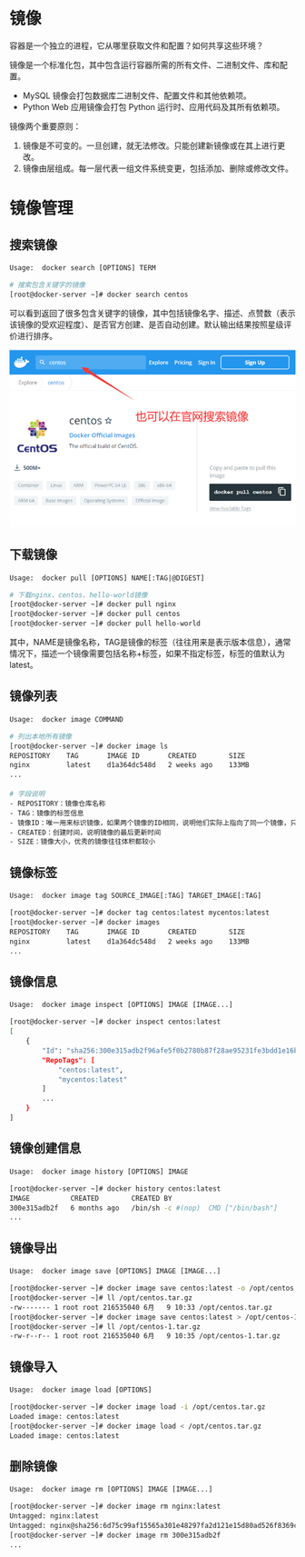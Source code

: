 # 镜像
容器是一个独立的进程，它从哪里获取文件和配置？如何共享这些环境？

镜像是一个标准化包，其中包含运行容器所需的所有文件、二进制文件、库和配置。
- MySQL 镜像会打包数据库二进制文件、配置文件和其他依赖项。
- Python Web 应用镜像会打包 Python 运行时、应用代码及其所有依赖项。

镜像两个重要原则：
1. 镜像是不可变的。一旦创建，就无法修改。只能创建新镜像或在其上进行更改。
2. 镜像由层组成。每一层代表一组文件系统变更，包括添加、删除或修改文件。


# 镜像管理
## 搜索镜像
`Usage:  docker search [OPTIONS] TERM`
```bash
# 搜索包含关键字的镜像
[root@docker-server ~]# docker search centos
```
可以看到返回了很多包含关键字的镜像，其中包括镜像名字、描述、点赞数（表示该镜像的受欢迎程度）、是否官方创建、是否自动创建。默认输出结果按照星级评价进行排序。

![img](docker镜像管理/docker_hub搜索.png)


## 下载镜像
`Usage:  docker pull [OPTIONS] NAME[:TAG|@DIGEST]`
```bash
# 下载nginx、centos、hello-world镜像
[root@docker-server ~]# docker pull nginx
[root@docker-server ~]# docker pull centos
[root@docker-server ~]# docker pull hello-world
```
其中，NAME是镜像名称，TAG是镜像的标签（往往用来是表示版本信息），通常情况下，描述一个镜像需要包括名称+标签，如果不指定标签，标签的值默认为latest。


## 镜像列表
`Usage:  docker image COMMAND`
```bash
# 列出本地所有镜像
[root@docker-server ~]# docker image ls
REPOSITORY    TAG       IMAGE ID       CREATED        SIZE
nginx         latest    d1a364dc548d   2 weeks ago    133MB
...

# 字段说明
- REPOSITORY：镜像仓库名称
- TAG：镜像的标签信息
- 镜像ID：唯一用来标识镜像，如果两个镜像的ID相同，说明他们实际上指向了同一个镜像，只是具有不同标签名称而已
- CREATED：创建时间，说明镜像的最后更新时间
- SIZE：镜像大小，优秀的镜像往往体积都较小
```


## 镜像标签
`Usage:  docker image tag SOURCE_IMAGE[:TAG] TARGET_IMAGE[:TAG]`
```bash
[root@docker-server ~]# docker tag centos:latest mycentos:latest
[root@docker-server ~]# docker images
REPOSITORY    TAG       IMAGE ID       CREATED        SIZE
nginx         latest    d1a364dc548d   2 weeks ago    133MB
...
```


## 镜像信息
`Usage:  docker image inspect [OPTIONS] IMAGE [IMAGE...]`
```bash
[root@docker-server ~]# docker inspect centos:latest 
[
    {
        "Id": "sha256:300e315adb2f96afe5f0b2780b87f28ae95231fe3bdd1e16b9ba606307728f55",
        "RepoTags": [
            "centos:latest",
            "mycentos:latest"
        ]
        ...
    }
]
```

## 镜像创建信息
`Usage:  docker image history [OPTIONS] IMAGE`
```bash
[root@docker-server ~]# docker history centos:latest 
IMAGE          CREATED        CREATED BY                                      SIZE      COMMENT
300e315adb2f   6 months ago   /bin/sh -c #(nop)  CMD ["/bin/bash"]            0B        
...
```

## 镜像导出
`Usage:  docker image save [OPTIONS] IMAGE [IMAGE...]`
```bash
[root@docker-server ~]# docker image save centos:latest -o /opt/centos.tar.gz
[root@docker-server ~]# ll /opt/centos.tar.gz 
-rw------- 1 root root 216535040 6月   9 10:33 /opt/centos.tar.gz
[root@docker-server ~]# docker image save centos:latest > /opt/centos-1.tar.gz
[root@docker-server ~]# ll /opt/centos-1.tar.gz 
-rw-r--r-- 1 root root 216535040 6月   9 10:35 /opt/centos-1.tar.gz
```

## 镜像导入
`Usage:  docker image load [OPTIONS]`
```bash
[root@docker-server ~]# docker image load -i /opt/centos.tar.gz 
Loaded image: centos:latest
[root@docker-server ~]# docker image load < /opt/centos.tar.gz 
Loaded image: centos:latest
```

## 删除镜像
`Usage:  docker image rm [OPTIONS] IMAGE [IMAGE...]`
```bash
[root@docker-server ~]# docker image rm nginx:latest 
Untagged: nginx:latest
Untagged: nginx@sha256:6d75c99af15565a301e48297fa2d121e15d80ad526f8369c526324f0f7ccb750
[root@docker-server ~]# docker image rm 300e315adb2f
...
```

